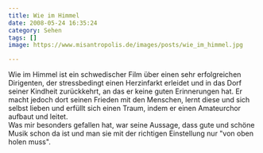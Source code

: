 ```yaml
---
title: Wie im Himmel
date: 2008-05-24 16:35:24
category: Sehen
tags: []
image: https://www.misantropolis.de/images/posts/wie_im_himmel.jpg

---
```


Wie im Himmel ist ein schwedischer Film über einen sehr erfolgreichen Dirigenten, der stressbedingt einen Herzinfarkt erleidet und in das Dorf seiner Kindheit zurückkehrt, an das er keine guten Erinnerungen hat. Er macht jedoch dort seinen Frieden mit den Menschen, lernt diese und sich selbst lieben und erfüllt sich einen Traum, indem er einen Amateurchor aufbaut und leitet.  
Was mir besonders gefallen hat, war seine Aussage, dass gute und schöne Musik schon da ist und man sie mit der richtigen Einstellung nur "von oben holen muss".
